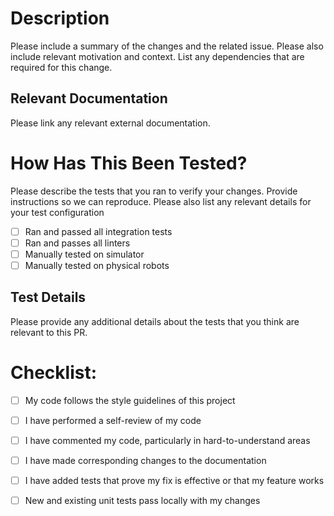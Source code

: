# Description

Please include a summary of the changes and the related issue. Please also include relevant motivation and context. List any dependencies that are required for this change.


## Relevant Documentation

Please link any relevant external documentation.

# How Has This Been Tested?

Please describe the tests that you ran to verify your changes. Provide instructions so we can reproduce. Please also list any relevant details for your test configuration

- [ ] Ran and passed all integration tests
- [ ] Ran and passes all linters
- [ ] Manually tested on simulator
- [ ] Manually tested on physical robots

## Test Details

Please provide any additional details about the tests that you think are relevant to this PR.

# Checklist:

- [ ] My code follows the style guidelines of this project
- [ ] I have performed a self-review of my code
- [ ] I have commented my code, particularly in hard-to-understand areas
- [ ] I have made corresponding changes to the documentation
- [ ] I have added tests that prove my fix is effective or that my feature works
- [ ] New and existing unit tests pass locally with my changes


